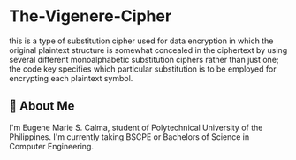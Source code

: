 # The-Vigenere-Cipher

this is a type of substitution cipher used for data encryption in which the original plaintext structure is somewhat concealed in the ciphertext by using several different monoalphabetic substitution ciphers rather than just one; the code key specifies which particular substitution is to be employed for encrypting each plaintext symbol.

## 🚀 About Me
I'm Eugene Marie S. Calma, student of Polytechnical University of the Philippines. I'm currently taking BSCPE or Bachelors of Science in Computer Engineering. 
